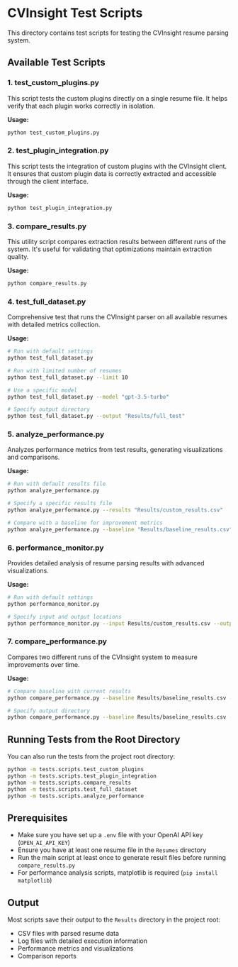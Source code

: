 # CVInsight Test Scripts

This directory contains test scripts for testing the CVInsight resume parsing system.

## Available Test Scripts

### 1. test_custom_plugins.py

This script tests the custom plugins directly on a single resume file. It helps verify that each plugin works correctly in isolation.

**Usage:**
```bash
python test_custom_plugins.py
```

### 2. test_plugin_integration.py

This script tests the integration of custom plugins with the CVInsight client. It ensures that custom plugin data is correctly extracted and accessible through the client interface.

**Usage:**
```bash
python test_plugin_integration.py
```

### 3. compare_results.py

This utility script compares extraction results between different runs of the system. It's useful for validating that optimizations maintain extraction quality.

**Usage:**
```bash
python compare_results.py
```

### 4. test_full_dataset.py

Comprehensive test that runs the CVInsight parser on all available resumes with detailed metrics collection.

**Usage:**
```bash
# Run with default settings
python test_full_dataset.py

# Run with limited number of resumes
python test_full_dataset.py --limit 10

# Use a specific model
python test_full_dataset.py --model "gpt-3.5-turbo"

# Specify output directory
python test_full_dataset.py --output "Results/full_test"
```

### 5. analyze_performance.py

Analyzes performance metrics from test results, generating visualizations and comparisons.

**Usage:**
```bash
# Run with default results file
python analyze_performance.py

# Specify a specific results file
python analyze_performance.py --results "Results/custom_results.csv"

# Compare with a baseline for improvement metrics
python analyze_performance.py --baseline "Results/baseline_results.csv"
```

### 6. performance_monitor.py

Provides detailed analysis of resume parsing results with advanced visualizations.

**Usage:**
```bash
# Run with default settings
python performance_monitor.py

# Specify input and output locations
python performance_monitor.py --input Results/custom_results.csv --output Results/performance_analysis
```

### 7. compare_performance.py

Compares two different runs of the CVInsight system to measure improvements over time.

**Usage:**
```bash
# Compare baseline with current results
python compare_performance.py --baseline Results/baseline_results.csv --current Results/current_results.csv

# Specify output directory
python compare_performance.py --baseline Results/baseline_results.csv --current Results/current_results.csv --output Results/comparisons
```

## Running Tests from the Root Directory

You can also run the tests from the project root directory:

```bash
python -m tests.scripts.test_custom_plugins
python -m tests.scripts.test_plugin_integration
python -m tests.scripts.compare_results
python -m tests.scripts.test_full_dataset
python -m tests.scripts.analyze_performance
```

## Prerequisites

- Make sure you have set up a `.env` file with your OpenAI API key (`OPEN_AI_API_KEY`)
- Ensure you have at least one resume file in the `Resumes` directory
- Run the main script at least once to generate result files before running `compare_results.py`
- For performance analysis scripts, matplotlib is required (`pip install matplotlib`)

## Output

Most scripts save their output to the `Results` directory in the project root:

- CSV files with parsed resume data
- Log files with detailed execution information
- Performance metrics and visualizations
- Comparison reports
